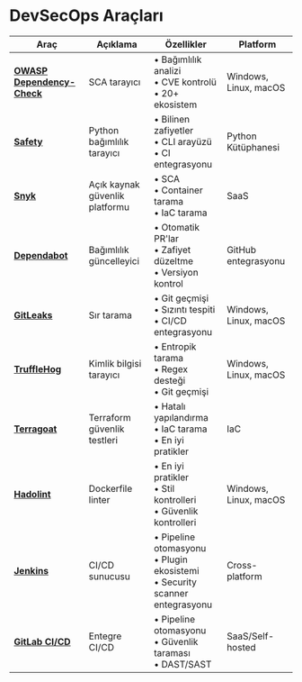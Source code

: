 # DevSecOps Araçları

| Araç | Açıklama | Özellikler | Platform |
|------|----------|------------|----------|
| [**OWASP Dependency-Check**](https://owasp.org/www-project-dependency-check/) | SCA tarayıcı | • Bağımlılık analizi<br>• CVE kontrolü<br>• 20+ ekosistem | Windows, Linux, macOS |
| [**Safety**](https://github.com/pyupio/safety) | Python bağımlılık tarayıcı | • Bilinen zafiyetler<br>• CLI arayüzü<br>• CI entegrasyonu | Python Kütüphanesi |
| [**Snyk**](https://snyk.io/) | Açık kaynak güvenlik platformu | • SCA<br>• Container tarama<br>• IaC tarama | SaaS |
| [**Dependabot**](https://github.com/dependabot) | Bağımlılık güncelleyici | • Otomatik PR'lar<br>• Zafiyet düzeltme<br>• Versiyon kontrol | GitHub entegrasyonu |
| [**GitLeaks**](https://github.com/zricethezav/gitleaks) | Sır tarama | • Git geçmişi<br>• Sızıntı tespiti<br>• CI/CD entegrasyonu | Windows, Linux, macOS |
| [**TruffleHog**](https://github.com/trufflesecurity/trufflehog) | Kimlik bilgisi tarayıcı | • Entropik tarama<br>• Regex desteği<br>• Git geçmişi | Windows, Linux, macOS |
| [**Terragoat**](https://github.com/bridgecrewio/terragoat) | Terraform güvenlik testleri | • Hatalı yapılandırma<br>• IaC tarama<br>• En iyi pratikler | IaC |
| [**Hadolint**](https://github.com/hadolint/hadolint) | Dockerfile linter | • En iyi pratikler<br>• Stil kontrolleri<br>• Güvenlik kontrolleri | Windows, Linux, macOS |
| [**Jenkins**](https://www.jenkins.io/) | CI/CD sunucusu | • Pipeline otomasyonu<br>• Plugin ekosistemi<br>• Security scanner entegrasyonu | Cross-platform |
| [**GitLab CI/CD**](https://docs.gitlab.com/ee/ci/) | Entegre CI/CD | • Pipeline otomasyonu<br>• Güvenlik taraması<br>• DAST/SAST | SaaS/Self-hosted |

